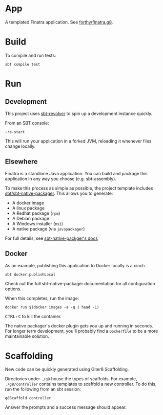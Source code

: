 # App

A templated Finatra application. See [forthy/finatra.g8](https://github.com/forthy/finatra.g8).

# Build

To compile and run tests:

```
sbt compile test
```

# Run

## Development

This project uses [sbt-revolver](https://github.com/spray/sbt-revolver) to spin up a development instance quickly.

From an SBT console:

```
~re-start
```

This will run your application in a forked JVM, reloading it whenever files change locally.

## Elsewhere

Finatra is a standlone Java application. You can build and package this application in any way you choose (e.g. sbt-assembly).

To make this process as simple as possible, the project template includes [sbt/sbt-native-packager](https://github.com/sbt/sbt-native-packager). This allows you to generate:

* A docker image
* A linux package
* A Redhat package (`rpm`)
* A Debian package
* A Windows installer (`msi`)
* A native package (via `javapackager`)

For full details, see [sbt-native-packger's docs](http://www.scala-sbt.org/sbt-native-packager/formats/index.html)

## Docker

As an example, publishing this application to Docker locally is a cinch.

```
sbt docker:publishLocal
```

Check out the full sbt-native-packager documentation for all configuration options.

When this completes, run the image:

```
docker run $(docker images -a -q | head -1)
```

<kbd>CTRL</kbd>+<kbd>C</kbd> to kill the container.

The native packager's docker plugin gets you up and running in seconds. For longer term development, you'll probably find a `Dockerfile` to be a more maintainable solution.

# Scaffolding

New code can be quickly generated using Giter8 Scaffolding.

Directories under `./g8` house the types of scaffolds. For example, `./g8/controller` contains templates to scaffold a new controller. To do this, run the following from an sbt session:

```
g8Scaffold controller
```

Answer the prompts and a success message should appear.
